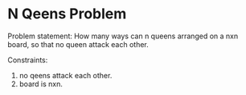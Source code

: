 # N Qeens Problem
Problem statement:
How many ways can n queens arranged on a nxn board, so that no queen attack each other.

Constraints:
1.  no qeens attack each other.
2. board is nxn.